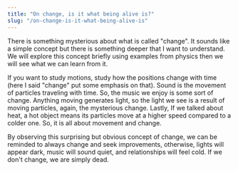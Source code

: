 ```yaml
---
title: "On change, is it what being alive is?"
slug: "/on-change-is-it-what-being-alive-is"
---
```


There is something mysterious about what is called "change". It sounds like a simple concept but there is something deeper that I want to understand. We will explore this concept briefly using examples from physics then we will see what we can learn from it. 

If you want to study motions, study how the positions change with time (here I said "change" put some emphasis on that). Sound is the movement of particles traveling with time. So, the music we enjoy is some sort of change. Anything moving generates light, so the light we see is a result of moving particles, again, the mysterious change. Lastly, If we talked about heat, a hot object means its particles move at a higher speed compared to a colder one. So, it is all about movement and change.

By observing this surprising but obvious concept of change, we can be reminded to always change and seek improvements, otherwise, lights will appear dark, music will sound quiet, and relationships will feel cold. If we don't change, we are simply dead.
